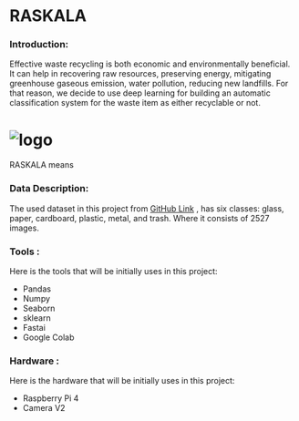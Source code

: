 # RASKALA

### Introduction:

Effective waste recycling is both economic and environmentally beneficial. It can help in recovering raw resources, preserving energy, mitigating greenhouse gaseous emission, water pollution, reducing new landfills. For that reason, we decide to use deep learning for building an automatic classification system for the waste item as either recyclable or not.
# 

   # ![logo](https://user-images.githubusercontent.com/93180429/150768964-7f47c614-fe21-48d7-b52a-8de26602c931.jpg)



RASKALA means 



### Data Description:

The used dataset in this project from <a href="https://github.com/MostefaBen/Trash-classification">GitHub Link</a> , has six classes: glass, paper, cardboard, plastic, metal, and trash. Where it consists of 2527 images.

### Tools :
Here is the tools that will be initially uses in this project:
- Pandas
- Numpy
- Seaborn
- sklearn
- Fastai
- Google Colab
### Hardware :
Here is the hardware that will be initially uses in this project:
- Raspberry Pi 4
- Camera V2


